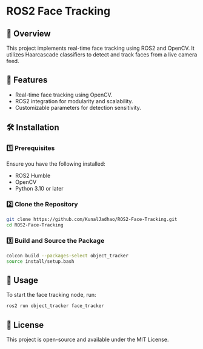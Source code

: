 # ROS2 Face Tracking

## 📌 Overview
This project implements real-time face tracking using ROS2 and OpenCV. It utilizes Haarcascade classifiers to detect and track faces from a live camera feed.

## 🚀 Features
- Real-time face tracking using OpenCV.
- ROS2 integration for modularity and scalability.
- Customizable parameters for detection sensitivity.

## 🛠️ Installation
### 1️⃣ Prerequisites
Ensure you have the following installed:
- ROS2 Humble
- OpenCV
- Python 3.10 or later

### 2️⃣ Clone the Repository
```bash
git clone https://github.com/KunalJadhao/ROS2-Face-Tracking.git
cd ROS2-Face-Tracking
```

### 3️⃣ Build and Source the Package
```bash
colcon build --packages-select object_tracker
source install/setup.bash
```

## 🎯 Usage
To start the face tracking node, run:
```bash
ros2 run object_tracker face_tracker
```

## 📜 License
This project is open-source and available under the MIT License.
